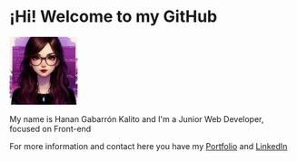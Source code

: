 <h1 align:"center">¡Hi! Welcome to my GitHub</h1>
<img src="avatar_readme_github.jpeg" alt="Hanan Gabarron Avatar" style="height:120px;"/>
<p>My name is Hanan Gabarrón Kalito and I'm a Junior Web Developer, focused on Front-end</p>
<p>For more information and contact here you have my <a href="https://portfolio-hanangk.vercel.app">Portfolio</a> and <a href="https://linkedin.com/in/hanangabarron">LinkedIn</a></p>

